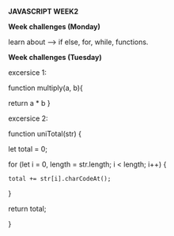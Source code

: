 **JAVASCRIPT WEEK2**

**Week challenges (Monday)**


learn about --> if else, for, while, functions.


**Week challenges (Tuesday)**

excersice 1:

function multiply(a, b){

  return a * b
}


excersice 2:

function uniTotal(str) {

  let total = 0;
  
  for (let i = 0, length = str.length; i < length; i++) {
  
    total += str[i].charCodeAt();
    
  }
  
  return total;

}
